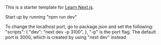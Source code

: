 This is a starter template for [Learn Next.js](https://nextjs.org/learn).

Start up by running "npm run dev"

To change the localhost port, go to package.json and set the following:
"scripts": {
    "dev": "next dev -p 3100",
},
"-p" is the port flag. The default port is 3000, which is created by using "next dev" instead


